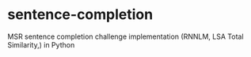 # sentence-completion
MSR sentence completion challenge implementation (RNNLM, LSA Total Similarity,) in Python 
